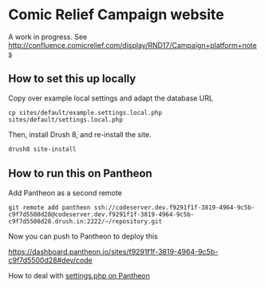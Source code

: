 # Comic Relief Campaign website

A work in progress. See http://confluence.comicrelief.com/display/RND17/Campaign+platform+notes

## How to set this up locally

Copy over example local settings and adapt the database URL

	cp sites/default/example.settings.local.php sites/default/settings.local.php

Then, install Drush 8, and re-install the site.

	drush8 site-install

## How to run this on Pantheon

Add Pantheon as a second remote

	git remote add pantheon ssh://codeserver.dev.f9291f1f-3819-4964-9c5b-c9f7d5500d28@codeserver.dev.f9291f1f-3819-4964-9c5b-c9f7d5500d28.drush.in:2222/~/repository.git

Now you can push to Pantheon to deploy this

https://dashboard.pantheon.io/sites/f9291f1f-3819-4964-9c5b-c9f7d5500d28#dev/code

How to deal with [settings.php on Pantheon](https://pantheon.io/docs/articles/drupal/configuring-settings-php/)



